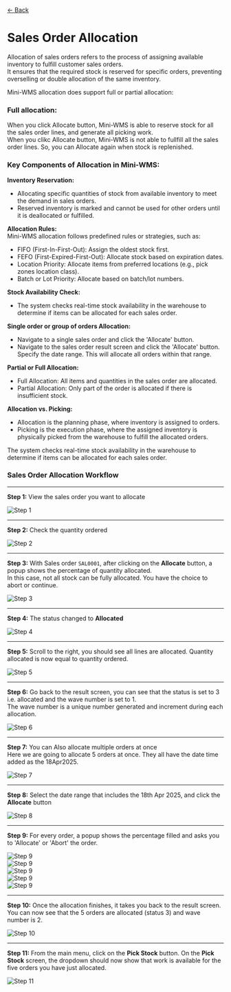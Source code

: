 [← Back](README.md)

# Sales Order Allocation

Allocation of sales orders refers to the process of assigning available inventory to fulfill customer sales orders.  
It ensures that the required stock is reserved for specific orders, preventing overselling or double allocation of the same inventory.  

Mini-WMS allocation does support full or partial allocation:  
### Full allocation:  
When you click Allocate button, Mini-WMS is able to reserve stock for all the sales order lines, and generate all picking work.  
When you clikc Allocate button, Mini-WMS is not able to fullfill all the sales order lines. So, you can Allocate again when stock is replenished.  

### Key Components of Allocation in Mini-WMS:

**Inventory Reservation:**
- Allocating specific quantities of stock from available inventory to meet the demand in sales orders.
- Reserved inventory is marked and cannot be used for other orders until it is deallocated or fulfilled.

**Allocation Rules:**  
Mini-WMS allocation follows predefined rules or strategies, such as:
- FIFO (First-In-First-Out): Assign the oldest stock first.
- FEFO (First-Expired-First-Out): Allocate stock based on expiration dates.
- Location Priority: Allocate items from preferred locations (e.g., pick zones location class).
- Batch or Lot Priority: Allocate based on batch/lot numbers.

**Stock Availability Check:**  
- The system checks real-time stock availability in the warehouse to determine if items can be allocated for each sales order.

**Single order or group of orders Allocation:**
- Navigate to a single sales order and click the 'Allocate' button.
- Navigate to the sales order result screen and click the 'Allocate' button. Specify the date range. This will allocate all orders within that range.
  
**Partial or Full Allocation:** 
- Full Allocation: All items and quantities in the sales order are allocated.
- Partial Allocation: Only part of the order is allocated if there is insufficient stock.

**Allocation vs. Picking:** 
- Allocation is the planning phase, where inventory is assigned to orders.
- Picking is the execution phase, where the assigned inventory is physically picked from the warehouse to fulfill the allocated orders.

The system checks real-time stock availability in the warehouse to determine if items can be allocated for each sales order.

### Sales Order Allocation Workflow

---

**Step 1:** View the sales order you want to allocate  

![Step 1](asset/allocate1.png)

---

**Step 2:** Check the quantity ordered  

![Step 2](asset/allocate2.png)

---

**Step 3:** With Sales order `SAL0001`, after clicking on the **Allocate** button, a popup shows the percentage of quantity allocated.  
In this case, not all stock can be fully allocated. You have the choice to abort or continue.  

![Step 3](asset/allocate3.png)

---

**Step 4:** The status changed to **Allocated**  

![Step 4](asset/allocate4.png)

---

**Step 5:** Scroll to the right, you should see all lines are allocated. Quantity allocated is now equal to quantity ordered.  

![Step 5](asset/allocate5.png)

---

**Step 6:** Go back to the result screen, you can see that the status is set to 3 i.e. allocated and the wave number is set to 1.  
The wave number is a unique number generated and increment during each allocation.  

![Step 6](asset/allocate6.png)

---

**Step 7:** You can Also allocate multiple orders at once  
Here we are going to allocate 5 orders at once. They all have the date time added as the 18Apr2025.  

![Step 7](asset/allocate7.png)

---

**Step 8:** Select the date range that includes the 18th Apr 2025, and click the **Allocate** button  

![Step 8](asset/allocate8.png)

---

**Step 9:** For every order, a popup shows the percentage filled and asks you to 'Allocate' or 'Abort' the order.  

![Step 9](asset/allocate9.png)  
![Step 9](asset/allocate10.png)  
![Step 9](asset/allocate11.png)  
![Step 9](asset/allocate12.png)  
![Step 9](asset/allocate13.png)  

---

**Step 10:** Once the allocation finishes, it takes you back to the result screen. 
You can now see that the 5 orders are allocated (status 3) and wave number is 2.  

![Step 10](asset/allocate14.png)

---

**Step 11:** From the main menu, click on the **Pick Stock** button. 
On the **Pick Stock** screen, the dropdown should now show that work is available for the five orders you have just allocated.  

![Step 11](asset/allocate15.png)
